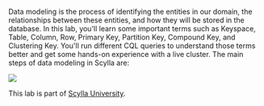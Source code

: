 Data modeling is the process of identifying the entities in our domain, the relationships between these entities, and how they will be stored in the database.
In this lab, you'll learn some important terms such as Keyspace, Table, Column, Row, Primary Key, Partition Key, Compound Key, and Clustering Key. You'll run different CQL queries to understand those terms better and get some hands-on experience with a live cluster. 
The main steps of data modeling in Scylla are:

![](https://university.scylladb.com/wp-content/uploads/2019/04/Data-Modeling-Process_v3.png)

This lab is part of [Scylla University](https://university.scylladb.com). 

